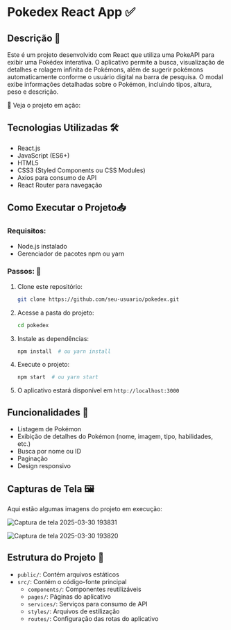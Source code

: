 # Pokedex React App ✅ 

## Descrição 📝
Este é um projeto desenvolvido com React que utiliza uma PokeAPI para exibir uma Pokédex interativa. O aplicativo permite a busca, visualização de detalhes e rolagem infinita de Pokémons, além de sugerir pokémons automaticamente conforme o usuário digital na barra de pesquisa. O modal exibe informações detalhadas sobre o Pokémon, incluindo tipos, altura, peso e descrição.

🔗 Veja o projeto em ação: 

## Tecnologias Utilizadas 🛠
- React.js
- JavaScript (ES6+)
- HTML5
- CSS3 (Styled Components ou CSS Modules)
- Axios para consumo de API
- React Router para navegação

## Como Executar o Projeto📥
### Requisitos:
- Node.js instalado
- Gerenciador de pacotes npm ou yarn

### Passos: 🎯
1. Clone este repositório:
   ```sh
   git clone https://github.com/seu-usuario/pokedex.git
   ```
2. Acesse a pasta do projeto:
   ```sh
   cd pokedex
   ```
3. Instale as dependências:
   ```sh
   npm install  # ou yarn install
   ```
4. Execute o projeto:
   ```sh
   npm start  # ou yarn start
   ```
5. O aplicativo estará disponível em `http://localhost:3000`

## Funcionalidades 📝
- Listagem de Pokémon
- Exibição de detalhes do Pokémon (nome, imagem, tipo, habilidades, etc.)
- Busca por nome ou ID
- Paginação
- Design responsivo

## Capturas de Tela 🖼️
Aqui estão algumas imagens do projeto em execução: 

![Captura de tela 2025-03-30 193831](https://github.com/user-attachments/assets/5b7f15f0-9600-42cf-9c74-dbbf483c0f95)

![Captura de tela 2025-03-30 193820](https://github.com/user-attachments/assets/65c8f725-0809-4451-bb68-687fd44c7eed)

## Estrutura do Projeto 📝
- `public/`: Contém arquivos estáticos
- `src/`: Contém o código-fonte principal
  - `components/`: Componentes reutilizáveis
  - `pages/`: Páginas do aplicativo
  - `services/`: Serviços para consumo de API
  - `styles/`: Arquivos de estilização
  - `routes/`: Configuração das rotas do aplicativo


